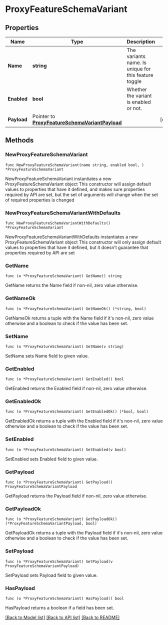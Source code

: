 # ProxyFeatureSchemaVariant

## Properties

Name | Type | Description | Notes
------------ | ------------- | ------------- | -------------
**Name** | **string** | The variants name. Is unique for this feature toggle | 
**Enabled** | **bool** | Whether the variant is enabled or not. | 
**Payload** | Pointer to [**ProxyFeatureSchemaVariantPayload**](ProxyFeatureSchemaVariantPayload.md) |  | [optional] 

## Methods

### NewProxyFeatureSchemaVariant

`func NewProxyFeatureSchemaVariant(name string, enabled bool, ) *ProxyFeatureSchemaVariant`

NewProxyFeatureSchemaVariant instantiates a new ProxyFeatureSchemaVariant object
This constructor will assign default values to properties that have it defined,
and makes sure properties required by API are set, but the set of arguments
will change when the set of required properties is changed

### NewProxyFeatureSchemaVariantWithDefaults

`func NewProxyFeatureSchemaVariantWithDefaults() *ProxyFeatureSchemaVariant`

NewProxyFeatureSchemaVariantWithDefaults instantiates a new ProxyFeatureSchemaVariant object
This constructor will only assign default values to properties that have it defined,
but it doesn't guarantee that properties required by API are set

### GetName

`func (o *ProxyFeatureSchemaVariant) GetName() string`

GetName returns the Name field if non-nil, zero value otherwise.

### GetNameOk

`func (o *ProxyFeatureSchemaVariant) GetNameOk() (*string, bool)`

GetNameOk returns a tuple with the Name field if it's non-nil, zero value otherwise
and a boolean to check if the value has been set.

### SetName

`func (o *ProxyFeatureSchemaVariant) SetName(v string)`

SetName sets Name field to given value.


### GetEnabled

`func (o *ProxyFeatureSchemaVariant) GetEnabled() bool`

GetEnabled returns the Enabled field if non-nil, zero value otherwise.

### GetEnabledOk

`func (o *ProxyFeatureSchemaVariant) GetEnabledOk() (*bool, bool)`

GetEnabledOk returns a tuple with the Enabled field if it's non-nil, zero value otherwise
and a boolean to check if the value has been set.

### SetEnabled

`func (o *ProxyFeatureSchemaVariant) SetEnabled(v bool)`

SetEnabled sets Enabled field to given value.


### GetPayload

`func (o *ProxyFeatureSchemaVariant) GetPayload() ProxyFeatureSchemaVariantPayload`

GetPayload returns the Payload field if non-nil, zero value otherwise.

### GetPayloadOk

`func (o *ProxyFeatureSchemaVariant) GetPayloadOk() (*ProxyFeatureSchemaVariantPayload, bool)`

GetPayloadOk returns a tuple with the Payload field if it's non-nil, zero value otherwise
and a boolean to check if the value has been set.

### SetPayload

`func (o *ProxyFeatureSchemaVariant) SetPayload(v ProxyFeatureSchemaVariantPayload)`

SetPayload sets Payload field to given value.

### HasPayload

`func (o *ProxyFeatureSchemaVariant) HasPayload() bool`

HasPayload returns a boolean if a field has been set.


[[Back to Model list]](../README.md#documentation-for-models) [[Back to API list]](../README.md#documentation-for-api-endpoints) [[Back to README]](../README.md)



